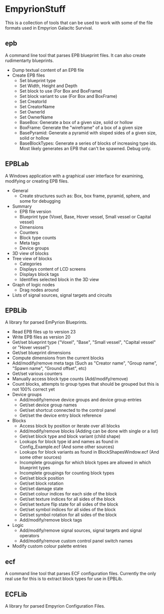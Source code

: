 # EmpyrionStuff

This is a collection of tools that can be used to work with some of the file formats used in Empyrion Galacitc Survival.

## epb
A command line tool that parses EPB blueprint files. It can also create rudimentarty blueprints.
* Dump textual content of an EPB file
* Create EPB files
    * Set blueprint type
    * Set Width, Height and Depth
    * Set block to use (For Box and BoxFrame)
    * Set block variant to use (For Box and BoxFrame)
    * Set CreatorId
    * Set CreatorName
    * Set OwnerId
    * Set OwnerName
    * BaseBox: Generate a box of a given size, solid or hollow
    * BoxFrame: Generate the "wireframe" of a box of a given size
    * BasePyramid: Generate a pyramid with sloped sides of a given size, solid or hollow 
    * BaseBlockTypes: Generate a series of blocks of increasing type ids. Most likely generates an EPB that can't be spawned. Debug only.

## EPBLab
A Windows application with a graphical user interface for examining, modifying or creating EPB files.
* General
    * Create structures such as: Box, box frame, pyramid, sphere, and some for debugging
* Summary
    * EPB file version
    * Blueprint type (Voxel, Base, Hover vessel, Small vessel or Capital vessel)
    * Dimensions
    * Counters
    * Block type counts
    * Meta tags
    * Device groups
* 3D view of blocks
* Tree view of blocks
    * Categories
    * Displays content of LCD screens
    * Displays block tags
    * Identifies selected block in the 3D view
* Graph of logic nodes
    * Drag nodes around
* Lists of signal sources, signal targets and circuits

## EPBLib
A library for parsed EmPyrion Blueprints.
* Read EPB files up to version 23
* Write EPB files as version 20
* Get/set blueprint type ("Voxel", "Base", "Small vessel", "Capital vessel" or "Hover vessel")
* Get/set blueprint dimensions
* Compute dimensions from the current blocks
* Add/modify/remove meta tags (Such as "Creator name", "Group name", "Spawn name", "Ground offset", etc)
* Get/set various counters
* Manually access block type counts (Add/modify/remove)
* Count blocks, attempts to group types that should be grouped but this is not 100% correct yet
* Device groups
    * Add/modify/remove device groups and device group entries
    * Get/set device group names
    * Get/set shortcut connected to the control panel
    * Get/set the device entry block reference
* Blocks
    * Access block by position or iterate over all blocks
    * Add/modify/remove blocks (Adding can be done with single or a list)
    * Get/set block type and block variant (child shape)
    * Lookups for block type id and names as found in Config_Example.ecf (And some other sources)
    * Lookups for block variants as found in BlockShapesWindow.ecf (And some other sources)
    * Incomplete groupings for which block types are allowed in which blueprint types
    * Incomplete groupings for counting block types
    * Get/set block position
    * Get/set block rotation
    * Get/set damage state
    * Get/set colour indices for each side of the block
    * Get/set texture indices for all sides of the block
    * Get/set texture flip state for all sides of the block
    * Get/set symbol indices for all sides of the block
    * Get/set symbol rotation for all sides of the block
    * Add/modify/remove block tags
* Logic
    * Add/modify/remove signal sources, signal targets and signal operators
    * Add/modify/remove custom control panel switch names
* Modify custom colour palette entries

## ecf
A command line tool that parses ECF configuration files. Currently the only real use for this is to extract block types for use in EPBLib.

## ECFLib
A library for parsed Empyrion Configuration Files.
